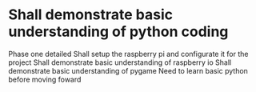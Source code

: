 # Shall demonstrate basic understanding of python coding
Phase one detailed 
Shall setup the raspberry pi and configurate it for the project
Shall demonstrate basic understanding of raspberry io
Shall demonstrate basic understanding of pygame
Need to learn basic python before moving foward
